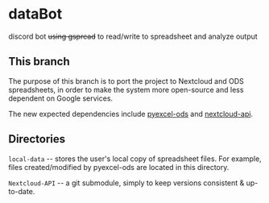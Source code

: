 # dataBot
discord bot ~~using gspread~~ to read/write to spreadsheet and analyze output

## This branch

The purpose of this branch is to port the project to Nextcloud and ODS spreadsheets, in order to make the system more open-source and less dependent on Google services.

The new expected dependencies include [pyexcel-ods](https://github.com/pyexcel/pyexcel-ods) and [nextcloud-api](https://github.com/EnterpriseyIntranet/nextcloud-API).


## Directories

`local-data` -- stores the user's local copy of spreadsheet files. For example, files created/modified by pyexcel-ods are located in this directory.

`Nextcloud-API` -- a git submodule, simply to keep versions consistent & up-to-date.

